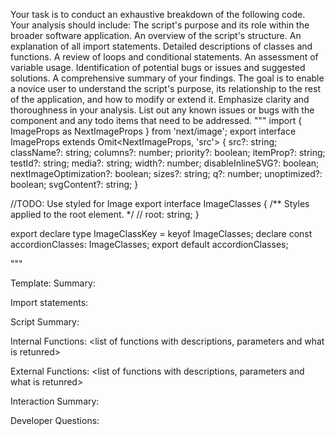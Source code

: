 Your task is to conduct an exhaustive breakdown of the following code. Your analysis should include:
The script's purpose and its role within the broader software application.
An overview of the script's structure.
An explanation of all import statements.
Detailed descriptions of classes and functions.
A review of loops and conditional statements.
An assessment of variable usage.
Identification of potential bugs or issues and suggested solutions.
A comprehensive summary of your findings.
The goal is to enable a novice user to understand the script's purpose, its relationship to the rest of the application, and how to modify or extend it. Emphasize clarity and thoroughness in your analysis.
List out any known issues or bugs with the component and any todo items that need to be addressed.
"""
import { ImageProps as NextImageProps } from 'next/image';
export interface ImageProps extends Omit<NextImageProps, 'src'> {
  src?: string;
  className?: string;
  columns?: number;
  priority?: boolean;
  itemProp?: string;
  testId?: string;
  media?: string;
  width?: number;
  disableInlineSVG?: boolean;
  nextImageOptimization?: boolean;
  sizes?: string;
  q?: number;
  unoptimized?: boolean;
  svgContent?: string;
}

//TODO: Use styled for Image
export interface ImageClasses {
  /** Styles applied to the root element. */
  // root: string;
}

export declare type ImageClassKey = keyof ImageClasses;
declare const accordionClasses: ImageClasses;
export default accordionClasses;

"""

Template:
Summary:
<brief overview of the file and all its major components>

Import statements:
<describe the imports and dependencies>

Script Summary:
<Summary of file>

Internal Functions:
<list of functions with descriptions, parameters and what is retunred>

External Functions:
<list of functions with descriptions, parameters and what is retunred>

Interaction Summary:
<a summary of how the file could interact with the rest of the application>

Developer Questions:
<a list of questions Developers working with this component may have the following questions when debugging>